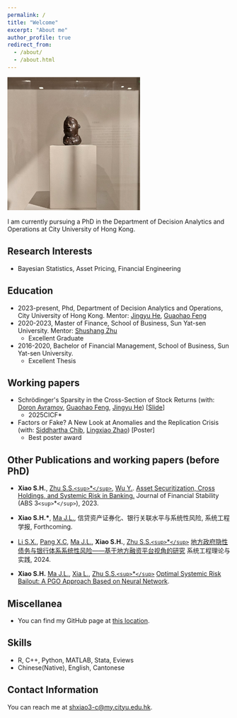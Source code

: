 ```yaml
---
permalink: /
title: "Welcome"
excerpt: "About me"
author_profile: true
redirect_from: 
  - /about/
  - /about.html
---
```


<!-- <img src="images/sleepbaby.jpg" alt="Profile Image" width="500" height="500" style="display: block; margin: 0 auto;" /> -->
<img src="/images/sleepbaby.jpg" alt="Profile Image" width="300" height="300" />
<!-- <div style="position: relative; display: inline-block;">
  <img src="/images/sleepbaby.jpg" alt="Profile Image" width="300" height="300" style="display: block;" />
  <div style="position: absolute; bottom: 10px; right: 10px; font-style: italic; color: #d3d3d3; font-size: 14px;">Sleeping Child, Weishan Wu, 1998</div>
</div> -->

I am currently pursuing a PhD in the Department of Decision Analytics and Operations at City University of Hong Kong.

## Research Interests

+ Bayesian Statistics, Asset Pricing, Financial Engineering

## Education

+ 2023-present, Phd, Department of Decision Analytics and Operations, City University of Hong Kong. Mentor: [Jingyu He](https://jingyuhe.com/), [Guaohao Feng](https://gavinfeng702.com/)
+ 2020-2023, Master of Finance, School of Business, Sun Yat-sen University. Mentor: [Shushang Zhu](https://bus.sysu.edu.cn/en/teacher/ZhuShushang)
  + Excellent Graduate
+ 2016-2020, Bachelor of Financial Management, School of Business, Sun Yat-sen University.
  + Excellent Thesis

## Working papers

+ Schrödinger's Sparsity in the Cross-Section of Stock Returns (with: [Doron Avramov](https://faculty.runi.ac.il/davramov/), [Guaohao Feng](https://gavinfeng702.com/), [Jingyu He](https://jingyuhe.com/)) [[Slide](files/sparse/BayesIPCA_2505.pdf)]
  + 2025CICF*
+ Factors or Fake? A New Look at Anomalies and the Replication Crisis (with: [Siddhartha Chib](https://apps.olin.wustl.edu/faculty/chib/), [Lingxiao Zhao](http://zhaolingxiao.com/)) [Poster]
  + Best poster award

## Other Publications and working papers (before PhD)

+ __Xiao S.H.__, [Zhu S.S.`<sup>`*`</sup>`](https://bus.sysu.edu.cn/en/teacher/ZhuShushang), [Wu Y.](https://www.stevens.edu/profile/ywu4). [Asset Securitization, Cross Holdings, and Systemic Risk in Banking.](https://doi.org/10.1016/j.jfs.2023.101140) Journal of Financial Stability (ABS 3`<sup>`*`</sup>`), 2023.

+ __Xiao S.H.*__, [Ma J.L.](https://cbds.gufe.edu.cn/info/1044/2255.htm), 信贷资产证券化、银行关联水平与系统性风险, 系统工程学报, Forthcoming.

+ [Li S.X.](https://business.xtu.edu.cn/index.jsp?cc=cshizidw&cd=teacher&ac=view&id=100315), [Pang X.C](https://fof.cityu.edu.mo/en/list-13/707), [Ma J.L.](https://cbds.gufe.edu.cn/info/1044/2255.htm), __Xiao S.H.__, [Zhu S.S.`<sup>`*`</sup>`](https://bus.sysu.edu.cn/en/teacher/ZhuShushang) [地方政府隐性债务与银行体系系统性风险——基于地方融资平台视角的研究](https://kns.cnki.net/kcms/detail/11.2267.n.20240805.1740.008.html) 系统工程理论与实践, 2024.
+ __Xiao S.H.__ [Ma J.L.](https://cbds.gufe.edu.cn/info/1044/2255.htm), [Xia L.](https://bus.sysu.edu.cn/en/teacher/XiaLi), [Zhu S.S.`<sup>`*`</sup>`](https://bus.sysu.edu.cn/en/teacher/ZhuShushang) [Optimal Systemic Risk Bailout: A PGO Approach Based on Neural Network](http://arxiv.org/abs/2212.05235).

## Miscellanea

+ You can find my GitHub page at [this location](https://github.com/SHXiao-Stella).

<!-- + For my original videos and more, you can visit my [Bilibili page](https://space.bilibili.com/388356166/video). -->

<!-- + My personal WeChat Official account is named "言书界." You can access it by clicking this [link](https://mp.weixin.qq.com/mp/profile_ext?action=home&__biz=MzI1NDU0MzI2Nw==&scene=117#wechat_redirect), copying and opening the website using WeChat. -->

## Skills

+ R, C++, Python, MATLAB, Stata, Eviews
+ Chinese(Native), English, Cantonese

## Contact Information

You can reach me at <shxiao3-c@my.cityu.edu.hk>.